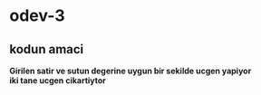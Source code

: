 # odev-3
## kodun amaci
**Girilen satir ve sutun degerine uygun bir sekilde ucgen yapiyor**<br/>
**iki tane ucgen cikartiytor**
